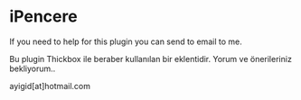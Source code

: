 iPencere
========


If you need to help for this plugin you can send to email to me.

Bu plugin Thickbox ile beraber kullanılan bir eklentidir. Yorum ve önerileriniz bekliyorum..

ayigid[at]hotmail.com
